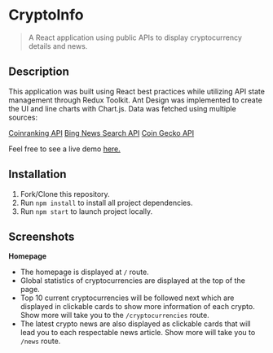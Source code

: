 # CryptoInfo 
> A React application using public APIs to display cryptocurrency details and news. 

## Description
This application was built using React best practices while utilizing API state management through Redux Toolkit. Ant Design was implemented to create the UI and line charts with Chart.js. Data was fetched using multiple sources:

[Coinranking API](https://developers.coinranking.com/api/documentation)
[Bing News Search API](https://www.microsoft.com/en-us/bing/apis/bing-news-search-api)
[Coin Gecko API](https://www.coingecko.com/en/api)


 Feel free to see a live demo [here.](https://cryptoinfosho.netlify.app/)

## Installation
1. Fork/Clone this repository. 
2. Run `npm install` to install all project dependencies. 
3. Run `npm start` to launch project locally. 

## Screenshots
**Homepage**
- The homepage is displayed at `/` route.
- Global statistics of cryptocurrencies are displayed at the top of the page. 
- Top 10 current cryptocurrencies will be followed next which are displayed in clickable cards to show more information of each crypto. Show more will take you to the `/cryptocurrencies` route. 
- The latest crypto news are also displayed as clickable cards that will lead you to each respectable news article. Show more will take you to `/news` route. 